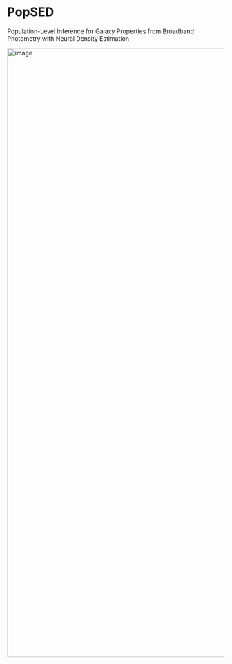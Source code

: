 # PopSED
Population-Level Inference for Galaxy Properties from Broadband Photometry with Neural Density Estimation


<img width="1407" alt="image" src="https://github.com/AstroJacobLi/popsed/assets/29670581/14ca3407-5300-4aa9-aa65-1999b499fd9a">
